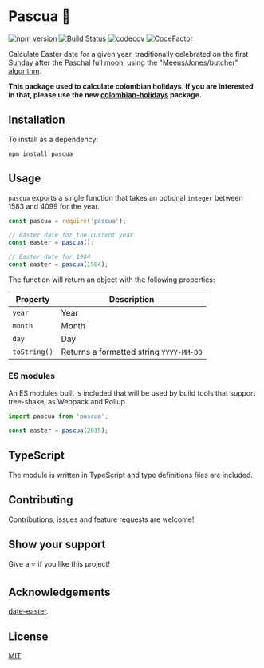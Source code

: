# Pascua 🙏

[![npm version](https://badge.fury.io/js/pascua.svg)](https://badge.fury.io/js/pascua)
[![Build Status](https://github.com/MauricioRobayo/pascua/workflows/build%20and%20release/badge.svg)](https://github.com/MauricioRobayo/pascua/actions?query=workflow%3A%22build+and+release%22)
[![codecov](https://codecov.io/gh/MauricioRobayo/pascua/branch/master/graph/badge.svg)](https://codecov.io/gh/MauricioRobayo/pascua)
[![CodeFactor](https://www.codefactor.io/repository/github/mauriciorobayo/pascua/badge)](https://www.codefactor.io/repository/github/mauriciorobayo/pascua)

Calculate Easter date for a given year, traditionally celebrated on the first Sunday after the [Paschal full moon](https://en.wikipedia.org/wiki/Ecclesiastical_full_moon), using the ["Meeus/Jones/butcher" algorithm](https://en.wikipedia.org/wiki/Computus).

**This package used to calculate colombian holidays. If you are interested in that, please use the new [colombian-holidays](https://www.npmjs.com/package/colombian-holidays) package.**

## Installation

To install as a dependency:

```
npm install pascua
```

## Usage

`pascua` exports a single function that takes an optional `integer` between 1583 and 4099 for the year.

```js
const pascua = require('pascua');

// Easter date for the current year
const easter = pascua();

// Easter date for 1984
const easter = pascua(1984);
```

The function will return an object with the following properties:

| Property     | Description                             |
| ------------ | --------------------------------------- |
| `year`       | Year                                    |
| `month`      | Month                                   |
| `day`        | Day                                     |
| `toString()` | Returns a formatted string `YYYY-MM-DD` |

### ES modules

An ES modules built is included that will be used by build tools that support tree-shake, as Webpack and Rollup.

```js
import pascua from 'pascua';

const easter = pascua(2015);
```

## TypeScript

The module is written in TypeScript and type definitions files are included.

## Contributing

Contributions, issues and feature requests are welcome!

## Show your support

Give a ⭐️ if you like this project!

## Acknowledgements

[date-easter](https://github.com/commenthol/date-easter/blob/master/index.js).

## License

[MIT](LICENSE)
